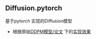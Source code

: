 ## Diffusion.pytorch

基于pytorch 实现的Diffusion模型  
- 根据原始[DDPM模型/论文](https://arxiv.org/pdf/2006.11239.pdf) 下的[实现效果](https://github.com/qzq2514/Diffusion/tree/main/ddpm_mnist_based)  